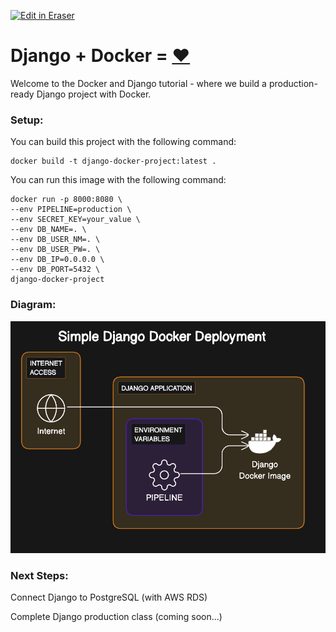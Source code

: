 <p><a target="_blank" href="https://app.eraser.io/workspace/DhP1ooQBW592bkevNT9e" id="edit-in-eraser-github-link"><img alt="Edit in Eraser" src="https://firebasestorage.googleapis.com/v0/b/second-petal-295822.appspot.com/o/images%2Fgithub%2FOpen%20in%20Eraser.svg?alt=media&amp;token=968381c8-a7e7-472a-8ed6-4a6626da5501"></a></p>

# Django + Docker = [﻿❤️](https://emojipedia.org/red-heart) 
Welcome to the Docker and Django tutorial - where we build a production-ready Django project with Docker.

### Setup:
You can build this project with the following command:

```
docker build -t django-docker-project:latest .
```
You can run this image with the following command:

```
docker run -p 8000:8080 \
--env PIPELINE=production \
--env SECRET_KEY=your_value \
--env DB_NAME=. \
--env DB_USER_NM=. \
--env DB_USER_PW=. \
--env DB_IP=0.0.0.0 \
--env DB_PORT=5432 \
django-docker-project
```
### Diagram:
![image.png](/.eraser/DhP1ooQBW592bkevNT9e___2z0eW5g8k6Ul26CqFFCWf88cv422___SNJl90dssWW6QVFqLyllI.png "image.png")

### Next Steps:
Connect Django to PostgreSQL (with AWS RDS)

Complete Django production class (coming soon...)


<!--- Eraser file: https://app.eraser.io/workspace/DhP1ooQBW592bkevNT9e --->